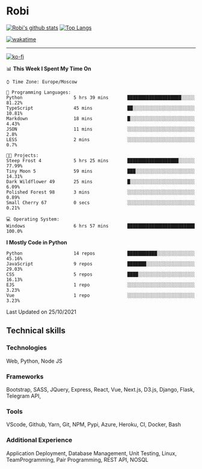 # Robi

[![Robi's github stats](https://github-readme-stats-lime-theta.vercel.app/api?username=robimez&count_private=true&show_icons=true&theme=dark)](https://github.com/RobiMez)
[![Top Langs](https://github-readme-stats-lime-theta.vercel.app/api/top-langs/?username=robimez&layout=compact)](https://github.com/robimez)

[![wakatime](https://wakatime.com/badge/user/b864c643-d1a3-41f5-9e0f-8ecf20a95c65.svg)](https://wakatime.com/@b864c643-d1a3-41f5-9e0f-8ecf20a95c65)

---
[![ko-fi](https://ko-fi.com/img/githubbutton_sm.svg)](https://ko-fi.com/K3K74LSLU)

<!--START_SECTION:waka-->
📊 **This Week I Spent My Time On** 

```text
⌚︎ Time Zone: Europe/Moscow

💬 Programming Languages: 
Python                   5 hrs 39 mins       ████████████████████░░░░░   81.22% 
TypeScript               45 mins             ██░░░░░░░░░░░░░░░░░░░░░░░   10.81% 
Markdown                 18 mins             █░░░░░░░░░░░░░░░░░░░░░░░░   4.43% 
JSON                     11 mins             ░░░░░░░░░░░░░░░░░░░░░░░░░   2.8% 
LESS                     2 mins              ░░░░░░░░░░░░░░░░░░░░░░░░░   0.7%

🐱‍💻 Projects: 
Steep Frost 4            5 hrs 25 mins       ███████████████████░░░░░░   77.99% 
Tiny Moon 5              59 mins             ███░░░░░░░░░░░░░░░░░░░░░░   14.31% 
Dark Wildflower 49       25 mins             █░░░░░░░░░░░░░░░░░░░░░░░░   6.09% 
Polished Forest 98       3 mins              ░░░░░░░░░░░░░░░░░░░░░░░░░   0.89% 
Small Cherry 67          0 secs              ░░░░░░░░░░░░░░░░░░░░░░░░░   0.21%

💻 Operating System: 
Windows                  6 hrs 57 mins       █████████████████████████   100.0%

```

**I Mostly Code in Python** 

```text
Python                   14 repos            ███████████░░░░░░░░░░░░░░   45.16% 
JavaScript               9 repos             ███████░░░░░░░░░░░░░░░░░░   29.03% 
CSS                      5 repos             ████░░░░░░░░░░░░░░░░░░░░░   16.13% 
EJS                      1 repo              ░░░░░░░░░░░░░░░░░░░░░░░░░   3.23% 
Vue                      1 repo              ░░░░░░░░░░░░░░░░░░░░░░░░░   3.23%

```



 Last Updated on 25/10/2021
<!--END_SECTION:waka-->

## Technical skills

### Technologies 

Web, Python, Node JS

### Frameworks

Bootstrap, SASS, JQuery, Express, React, Vue, Next.js,
D3.js, Django, Flask, Telegram API,

### Tools

VScode, Github, Yarn, Git, NPM, Pypi, Azure, Heroku, CI, Docker, Bash

### Additional Experience

Application Deployment, Database Management, Unit Testing, Linux, TeamProgramming, Pair Programming, REST API, NOSQL
